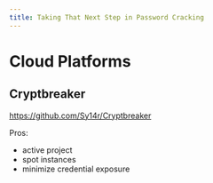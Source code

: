```yaml
---
title: Taking That Next Step in Password Cracking
---
```


# Cloud Platforms
## Cryptbreaker
https://github.com/Sy14r/Cryptbreaker

Pros:
* active project
* spot instances
* minimize credential exposure

